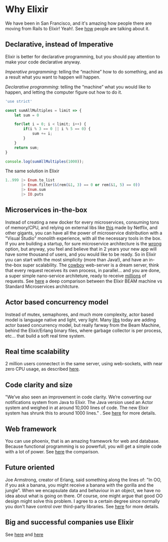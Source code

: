 Why Elixir
==========

We have been in San Francisco, and it's amazing how people there are moving from
Rails to Elixir! Yeah!. See
[how](https://medium.com/@elviovicosa/5-reasons-you-should-use-phoenix-instead-of-rails-in-your-next-project-504b4d83c48e)
people are talking about it.




## Declarative, instead of Imperative

Elixir is better for declarative programming, but you should pay attention to
make your code declarative anyway.

*Imperative programming*: telling the “machine” how to do something, and as a result what you want to happen will happen.

*Declarative programming*: telling the “machine” what you would like to happen, and letting the computer figure out how to do it.



```javascript
'use strict'

const sumAllMultiples = limit => {
    let sum = 0

    for(let i = 0; i < limit; i++) {
        if(i % 3 == 0 || i % 5 == 0) {
            sum += i;
        }
    }
    return sum;
}

console.log(sumAllMultiples(1000));
```


The same solution in Elixir

```elixir
1..999 |> Enum.to_list
       |> Enum.filter(&(rem(&1, 3) == 0 or rem(&1, 5) == 0))
       |> Enum.sum
       |> IO.puts
```


## Microservices in-the-box
Instead of creating a new docker for every microservices, consuming tons of
memory/CPU, and relying on external libs like
[this](https://github.com/Netflix/conductor) made by Netflix, and other gigants,
you can have all the power of microservice distribution with a "Visual Studio"
monolith experience, with all the necessary tools in the box. If you are
building a startup, for sure microservice architecture is the
[wrong](https://hackernoon.com/if-youre-thinking-about-microservices-for-an-mvp-you-re-probably-doing-it-wrong-6fef8341fce4)
option, but anyway, you feel and believe that in 2 years your new app will have
some thousand of users, and you would like to be ready. So in Elixir you can
start with the most simplicity (more than Java!), and have an in-the-box super
scalability. The [cowboy](https://ninenines.eu) web-server is a dream server,
think that every request receives its own process, in parallel... and you are
done, a super simple nano-service architeture, ready to receive
[millions](http://www.ostinelli.net/a-comparison-between-misultin-mochiweb-cowboy-nodejs-and-tornadoweb/)
of requests. See 
[here](http://tjheeta.github.io/2016/12/16/dawn-of-the-microlith-monoservices-microservices-with-elixir/)
a deep comparison between the Elixir BEAM machine vs Standard Microservices
architcture.


## Actor based concurrency model

Instead of mutex, semaphores, and much more complexity, actor based model is
language native and light, very light. Many
[libs](http://berb.github.io/diploma-thesis/original/054_actors.html) today are
adding actor based concurrency model, but really farway from the Beam Machine,
behind the Elixir/Erlang binary files, where garbage collector is per process,
etc... that build a soft real time system. 


## Real time scalability
2 million users connectect in the same server, using web-sockets, with near zero
CPU usage, as described
[here](http://phoenixframework.org/blog/the-road-to-2-million-websocket-connections).


## Code clarity and size

"We’ve also seen an improvement in code clarity. We’re converting our
notifications system from Java to Elixir. The Java version used an Actor system
and weighed in at around 10,000 lines of code. The new Elixir system has shrunk
this to around 1000 lines." . See
[here](https://pragtob.wordpress.com/2017/07/26/choosing-elixir-for-the-code-not-the-performance/)
for more details.

## Web framework

You can use phoenix, that is an amazing framework for web and database. Because
functional programming is so powerfull, you will get a simple code with a lot of
power. See [here](https://www.slant.co/topics/362/~best-backend-web-frameworks)
the comparison.


## Future oriented

Joe Armstrong, creator of Erlang, said something along the lines of: "In OO, if you ask a banana, you might receive a banana with the gorilla and the jungle". When we encapsulate data and behaviour in an object, we have no idea about what is going on there. Of course, one might argue that good OO design might solve this problem. I agree to a certain degree since normally you don't have control over third-party libraries. See [here](https://janjiss.com/the-way-of-modern-web/) for more details.






## Big and successful companies use Elixir
See
[here](https://codesync.global/media/successful-companies-using-elixir-and-erlang/)
and [here](https://www.netguru.co/blog/10-companies-use-elixir)

